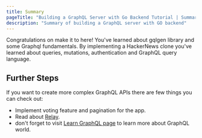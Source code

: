 ```yaml
---
title: Summary
pageTitle: "Building a GraphQL Server with Go Backend Tutorial | Summary"
description: "Summary of building a GraphQL server with GO backend"
---
```


Congratulations on make it to here! You've learned about gqlgen library and some Graphql fundamentals. By implementing a HackerNews clone you've learned about queries, mutations, authentication and GraphQL query language. 
## Further Steps <a name="further-steps"></a>
If you want to create more complex GraphQL APIs there are few things you can check out:
* Implement voting feature and pagination for the app.
* Read about [Relay](https://relay.dev/docs/guides/graphql-server-specification/).
* don't forget to visit [Learn GraphQL page](https://graphql.org/learn/) to learn more about GraphQL world.
